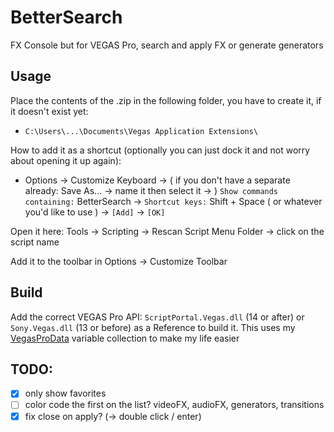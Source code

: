 # BetterSearch
FX Console but for VEGAS Pro, search and apply FX or generate generators

## Usage
Place the contents of the .zip in the following folder, you have to create it, if it doesn't exist yet:
- `C:\Users\...\Documents\Vegas Application Extensions\`

How to add it as a shortcut (optionally you can just dock it and not worry about opening it up again):
- Options -> Customize Keyboard -> ( if you don't have a separate already: Save As... -> name it then select it -> )
`Show commands containing:` BetterSearch ->
`Shortcut keys:` Shift + Space ( or whatever you'd like to use ) -> `[Add]` -> `[OK]`

Open it here: Tools -> Scripting -> Rescan Script Menu Folder -> click on the script name

Add it to the toolbar in Options -> Customize Toolbar

## Build
Add the correct VEGAS Pro API: `ScriptPortal.Vegas.dll` (14 or after) or `Sony.Vegas.dll` (13 or before) as a Reference to build it.
This uses my [VegasProData](https://github.com/RatinA0/VegasProData) variable collection to make my life easier

## TODO:
- [x] only show favorites
- [ ] color code the first on the list? videoFX, audioFX, generators, transitions
- [x] fix close on apply? (-> double click / enter)
